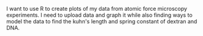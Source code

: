 I want to use R to create plots of my data from atomic force microscopy experiments. I need to upload data and graph it while also finding ways to model the data to find the kuhn's length and spring constant of dextran and DNA.
